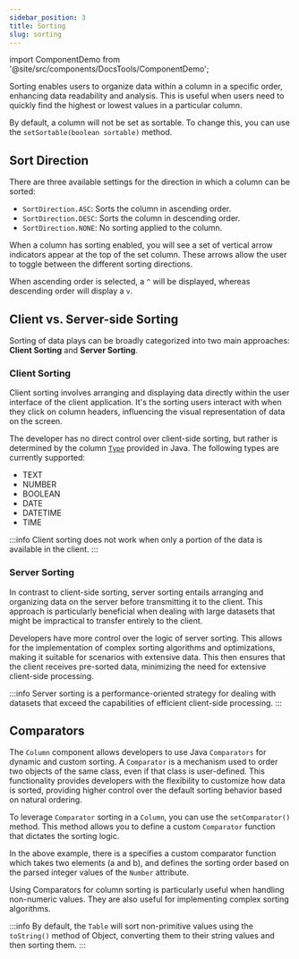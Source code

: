 ```yaml
---
sidebar_position: 3
title: Sorting
slug: sorting
---
```


import ComponentDemo from '@site/src/components/DocsTools/ComponentDemo';

Sorting enables users to organize data within a column in a specific order, enhancing data readability and analysis. This is useful when users need to quickly find the highest or lowest values in a particular column.

<ComponentDemo 
path='https://eu.bbx.kitchen/webapp/controlsamples?class=addondemos.tabledemos.TableSorting' 
javaE='https://raw.githubusercontent.com/DwcJava/ControlSamples/main/src/main/java/addondemos/tabledemos/TableSorting.java'
height='600px'
/>

By default, a column will not be set as sortable. To change this, you can use the `setSortable(boolean sortable)` method. 

## Sort Direction

There are three available settings for the direction in which a column can be sorted:

- `SortDirection.ASC`: Sorts the column in ascending order.
- `SortDirection.DESC`: Sorts the column in descending order.
- `SortDirection.NONE`: No sorting applied to the column.

When a column has sorting enabled, you will see a set of vertical arrow indicators appear at the top of the set column. These arrows allow the user to toggle between the different sorting directions.

When ascending order is selected, a `^` will be displayed, whereas descending order will display a `v`.


## Client vs. Server-side Sorting

Sorting of data plays can be broadly categorized into two main approaches: **Client Sorting** and **Server Sorting**.

### Client Sorting

Client sorting involves arranging and displaying data directly within the user interface of the client application. It's the sorting users interact with when they click on column headers, influencing the visual representation of data on the screen.

The developer has no direct control over client-side sorting, but rather is determined by the column [`Type`](#) provided in Java. The following types are currently supported:

- TEXT
- NUMBER
- BOOLEAN
- DATE
- DATETIME
- TIME

:::info
Client sorting does not work when only a portion of the data is available in the client.
:::

### Server Sorting

In contrast to client-side sorting, server sorting entails arranging and organizing data on the server before transmitting it to the client. This approach is particularly beneficial when dealing with large datasets that might be impractical to transfer entirely to the client.

Developers have more control over the logic of server sorting. This allows for the implementation of complex sorting algorithms and optimizations, making it suitable for scenarios with extensive data. This then ensures that the client receives pre-sorted data, minimizing the need for extensive client-side processing.


:::info
Server sorting is a performance-oriented strategy for dealing with datasets that exceed the capabilities of efficient client-side processing.
:::

## Comparators

The `Column` component allows developers to use Java `Comparators` for dynamic and custom sorting. A `Comparator` is a mechanism used to order two objects of the same class, even if that class is user-defined. This functionality provides developers with the flexibility to customize how data is sorted, providing higher control over the default sorting behavior based on natural ordering.

To leverage `Comparator` sorting in a `Column`, you can use the `setComparator()` method. This method allows you to define a custom `Comparator` function that dictates the sorting logic.

<ComponentDemo 
path='https://eu.bbx.kitchen/webapp/controlsamples?class=addondemos.tabledemos.TableColumnComparator' 
javaE='https://raw.githubusercontent.com/DwcJava/ControlSamples/main/src/main/java/addondemos/tabledemos/TableColumnComparator.java'
height='600px'
/>

In the above example, there is a specifies a custom comparator function which takes two elements (a and b), and defines the sorting order based on the parsed integer values of the `Number` attribute.

Using Comparators for column sorting is particularly useful when handling non-numeric values. They are also useful for implementing complex sorting algorithms.

:::info
By default, the `Table` will sort non-primitive values using the `toString()` method of Object, converting them to their string values and then sorting them.
:::